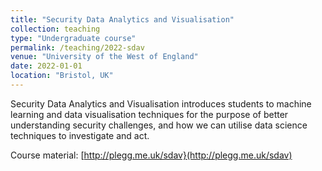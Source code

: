 ```yaml
---
title: "Security Data Analytics and Visualisation"
collection: teaching
type: "Undergraduate course"
permalink: /teaching/2022-sdav
venue: "University of the West of England"
date: 2022-01-01
location: "Bristol, UK"
---
```


Security Data Analytics and Visualisation introduces students to machine learning and data visualisation techniques for the purpose of better understanding security challenges, and how we can utilise data science techniques to investigate and act.

Course material: [http://plegg.me.uk/sdav}(http://plegg.me.uk/sdav)
